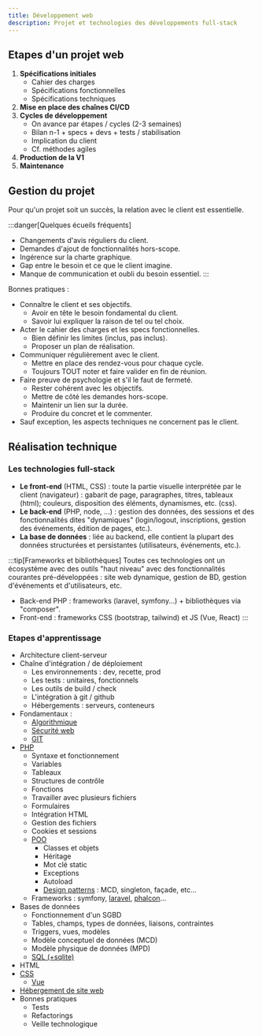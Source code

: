 ```yaml
---
title: Développement web
description: Projet et technologies des développements full-stack
---
```


## Etapes d'un projet web

1. **Spécifications initiales**
   - Cahier des charges
   - Spécifications fonctionnelles
   - Spécifications techniques
2. **Mise en place des chaînes CI/CD**
3. **Cycles de développement**
   - On avance par étapes / cycles (2-3 semaines)
   - Bilan n-1 + specs + devs + tests / stabilisation
   - Implication du client
   - Cf. méthodes agiles
4. **Production de la V1**
5. **Maintenance**

## Gestion du projet

Pour qu'un projet soit un succès, la relation avec le client est essentielle.

:::danger[Quelques écueils fréquents]
- Changements d'avis réguliers du client.
- Demandes d'ajout de fonctionnalités hors-scope.
- Ingérence sur la charte graphique.
- Gap entre le besoin et ce que le client imagine.
- Manque de communication et oubli du besoin essentiel.
:::

Bonnes pratiques&nbsp;:

- Connaître le client et ses objectifs.
  - Avoir en tête le besoin fondamental du client.
  - Savoir lui expliquer la raison de tel ou tel choix.
- Acter le cahier des charges et les specs fonctionnelles.
  - Bien définir les limites (inclus, pas inclus).
  - Proposer un plan de réalisation.
- Communiquer régulièrement avec le client.
  - Mettre en place des rendez-vous pour chaque cycle.
  - Toujours TOUT noter et faire valider en fin de réunion.
- Faire preuve de psychologie et s'il le faut de fermeté.
  - Rester cohérent avec les objectifs.
  - Mettre de côté les demandes hors-scope.
  - Maintenir un lien sur la durée.
  - Produire du concret et le commenter.
- Sauf exception, les aspects techniques ne concernent pas le client.

## Réalisation technique

### Les technologies full-stack

- **Le front-end** (HTML, CSS) : toute la partie visuelle interprétée par le client (navigateur) : gabarit de page, paragraphes, titres, tableaux (html); couleurs, disposition des éléments, dynamismes, etc. (css).
- **Le back-end** (PHP, node, ...) : gestion des données, des sessions et des fonctionnalités dites "dynamiques" (login/logout, inscriptions, gestion des événements, édition de pages, etc.).
- **La base de données** : liée au backend, elle contient la plupart des données structurées et persistantes (utilisateurs, événements, etc.).

:::tip[Frameworks et bibliothèques]
Toutes ces technologies ont un écosystème avec des outils "haut niveau" avec des fonctionnalités courantes pré-développées : site web dynamique, gestion de BD, gestion d'événements et d'utilisateurs, etc.

- Back-end PHP : frameworks (laravel, symfony...) + bibliothèques via "composer".
- Front-end : frameworks CSS (bootstrap, tailwind) et JS (Vue, React)
:::

### Etapes d'apprentissage

- Architecture client-serveur
- Chaîne d'intégration / de déploiement
  - Les environnements : dev, recette, prod
  - Les tests : unitaires, fonctionnels
  - Les outils de build / check
  - L'intégration à git / github
  - Hébergements : serveurs, conteneurs
- Fondamentaux :
  - [Algorithmique](https://grafikart.fr/formations/apprendre-algorithmique)
  - [Sécurité web](https://grafikart.fr/formations/securite-application-web)
  - [GIT](https://grafikart.fr/formations/git)
- [PHP](https://grafikart.fr/formations/php)
  - Syntaxe et fonctionnement
  - Variables
  - Tableaux
  - Structures de contrôle
  - Fonctions
  - Travailler avec plusieurs fichiers
  - Formulaires
  - Intégration HTML
  - Gestion des fichiers
  - Cookies et sessions
  - [POO](https://grafikart.fr/formations/mise-pratique-poo)
    - Classes et objets
    - Héritage
    - Mot clé static
    - Exceptions
    - Autoload
    - [Design patterns](https://refactoring.guru/fr/design-patterns/php) : MCD, singleton, façade, etc...
  - Frameworks : symfony, [laravel](https://laravel.com/), [phalcon](https://docs.phalcon.io/)...
- Bases de données
  - Fonctionnement d'un SGBD
  - Tables, champs, types de données, liaisons, contraintes
  - Triggers, vues, modèles
  - Modèle conceptuel de données (MCD)
  - Modèle physique de données (MPD)
  - [SQL (+sqlite)](https://grafikart.fr/formations/apprendre-sql)
- HTML
- [CSS](https://grafikart.fr/formations/css)
  - [Vue](https://grafikart.fr/formations/vuejs)
- [Hébergement de site web](https://grafikart.fr/formations/upload-site)
- Bonnes pratiques
  - Tests
  - Refactorings
  - Veille technologique